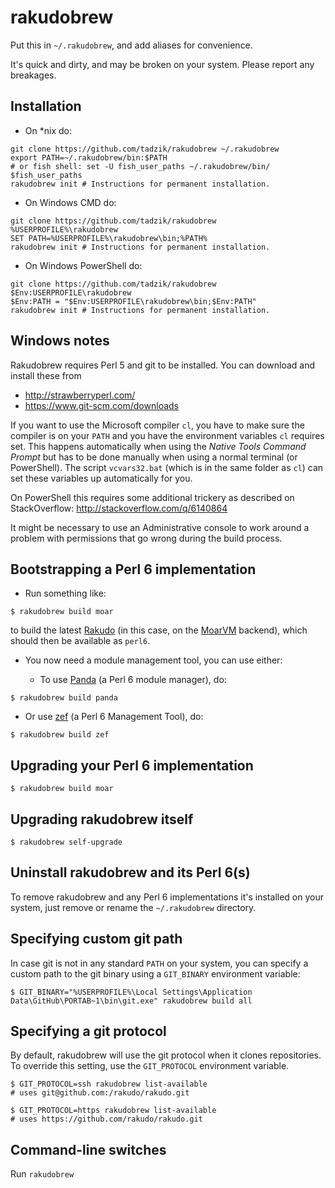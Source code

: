 # rakudobrew

Put this in `~/.rakudobrew`, and add aliases for convenience.

It's quick and dirty, and may be broken on your system. Please report any breakages.

## Installation

- On \*nix do:
```
git clone https://github.com/tadzik/rakudobrew ~/.rakudobrew
export PATH=~/.rakudobrew/bin:$PATH
# or fish shell: set -U fish_user_paths ~/.rakudobrew/bin/ $fish_user_paths
rakudobrew init # Instructions for permanent installation.
```

- On Windows CMD do:
```
git clone https://github.com/tadzik/rakudobrew %USERPROFILE%\rakudobrew
SET PATH=%USERPROFILE%\rakudobrew\bin;%PATH%
rakudobrew init # Instructions for permanent installation.
```

- On Windows PowerShell do:
```
git clone https://github.com/tadzik/rakudobrew $Env:USERPROFILE\rakudobrew
$Env:PATH = "$Env:USERPROFILE\rakudobrew\bin;$Env:PATH"
rakudobrew init # Instructions for permanent installation.
```

## Windows notes

Rakudobrew requires Perl 5 and git to be installed. You can download and install these from
* http://strawberryperl.com/
* https://www.git-scm.com/downloads

If you want to use the Microsoft compiler `cl`, you have to make sure the compiler is on
your `PATH` and you have the environment variables `cl` requires set.
This happens automatically when using the *Native Tools Command Prompt* but has to be done
manually when using a normal terminal (or PowerShell). The script `vcvars32.bat` (which is in the same
folder as `cl`) can set these variables up automatically for you.

On PowerShell this requires
some additional trickery as described on StackOverflow: <http://stackoverflow.com/q/6140864>

It might be necessary to use an Administrative console to work
around a problem with permissions that go wrong during the build process.

## Bootstrapping a Perl 6 implementation

- Run something like:

```
$ rakudobrew build moar
```

to build the latest [Rakudo](https://github.com/rakudo/rakudo)
(in this case, on the [MoarVM](https://github.com/MoarVM/MoarVM) backend),
which should then be available as `perl6`.

- You now need a module management tool, you can use either:

  - To use [Panda](https://github.com/tadzik/panda) (a Perl 6 module manager), do:

```
$ rakudobrew build panda
```

  - Or use [zef](https://github.com/ugexe/zef) (a Perl 6 Management Tool), do:

```
$ rakudobrew build zef
```

## Upgrading your Perl 6 implementation

```
$ rakudobrew build moar
```

## Upgrading rakudobrew itself

```
$ rakudobrew self-upgrade
```

## Uninstall rakudobrew and its Perl 6(s)

To remove rakudobrew and any Perl 6 implementations it's installed on your system,
just remove or rename the `~/.rakudobrew` directory.

## Specifying custom git path

In case git is not in any standard `PATH` on your system, you can specify a custom path
to the git binary using a `GIT_BINARY` environment variable:

```
$ GIT_BINARY="%USERPROFILE%\Local Settings\Application Data\GitHub\PORTAB~1\bin\git.exe" rakudobrew build all
```

## Specifying a git protocol

By default, rakudobrew will use the git protocol when it clones repositories.
To override this setting, use the `GIT_PROTOCOL` environment variable.

```
$ GIT_PROTOCOL=ssh rakudobrew list-available
# uses git@github.com:/rakudo/rakudo.git

$ GIT_PROTOCOL=https rakudobrew list-available
# uses https://github.com/rakudo/rakudo.git
```

## Command-line switches

Run `rakudobrew`
